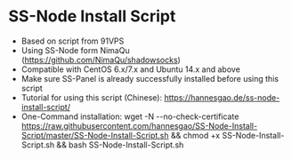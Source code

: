 # SS-Node Install Script
* Based on script from 91VPS
* Using SS-Node form NimaQu (https://github.com/NimaQu/shadowsocks)
* Compatible with CentOS 6.x/7.x and Ubuntu 14.x and above
* Make sure SS-Panel is already successfully installed before using this script
* Tutorial for using this script (Chinese): https://hannesgao.de/ss-node-install-script/
* One-Command installation: 
  wget -N --no-check-certificate https://raw.githubusercontent.com/hannesgao/SS-Node-Install-Script/master/SS-Node-Install-Script.sh && chmod +x SS-Node-Install-Script.sh && bash SS-Node-Install-Script.sh
